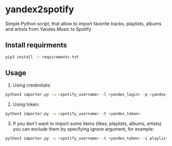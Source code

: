 # yandex2spotify
Simple Python script, that allow to import favorite tracks, playlists, albums and artists from Yandex.Music to Spotify

## Install requirments
```bash
pip3 install -r requirements.txt
```

## Usage
1) Using credentials:
```bash
python3 importer.py -u <spotify_username> -l <yandex_login> -p <yandex_password>
```
2) Using token:
```bash
python3 importer.py -u <spotify_username> -t <yandex_token>
```

3) If you don't want to import some items (likes, playlists, albums, artists) you can exclude them by specifying ignore argument, for example:
```bash
python3 importer.py -u <spotify_username> -t <yandex_token> -i playlists albums artists
```
